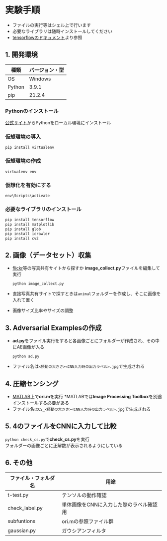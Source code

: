 # 実験手順

- ファイルの実行等はシェル上で行います
- 必要なライブラリは随時インストールしてください
- [tensorflowのドキュメント](https://www.tensorflow.org/tutorials/generative/adversarial_fgsm?hl=ja)より参照
## 1. 開発環境

|  種類  |  バージョン・型  |
| ---- | ---- |
|  OS  |  Windows  |
|  Python  |  3.9.1  |
|  pip  |  21.2.4  |

### Pythonのインストール
[公式サイト](https://www.python.org/downloads/)からPythonをローカル環境にインストール

### 仮想環境の導入
`pip install virtualenv`

### 仮想環境の作成

`virtualenv env`

### 仮想化を有効にする

`env\Scripts\activate`

### 必要なライブラリのインストール

```python 
pip install tensorflow
pip install matplotlib
pip install glob
pip install icrawler
pip install cv2
```

## 2. 画像（データセット）収集

- [flickr](https://www.flickr.com/photos/tags/imagenet/)等の写真共有サイトから探すか
**image_collect.py**ファイルを編集して実行

  `python image_collect.py`

- 直接写真共有サイトで探すときは`animal`フォルダーを作成し、そこに画像を入れて置く

- 画像サイズ比率やサイズの調整


## 3. Adversarial Examplesの作成
- **ad.py**をファイル実行をすると各画像ごとにフォルダーが作成され、その中にAE画像が入る

  `python ad.py`

- ファイル名は`<摂動の大きさ><CNN入力時の出力ラベル>.jpg`で生成される

## 4. 圧縮センシング
- [MATLAB](https://jp.mathworks.com/?s_tid=gn_logo)上で**ori.m**を実行
*MATLABでは**Image Processing Toolbox**を別途インストールする必要がある
- ファイル名`はCS_<摂動の大きさ><CNN入力時の出力ラベル>.jpg`で生成される
## 5. 4のファイルをCNNに入力して比較
  `python check_cs.py`で**check_cs.py**を実行
  <br>
フォルダーの画像ごとに正解数が表示されるようにしている
## 6. その他
|  ファイル・フォルダ名  |  用途  |
| ---- | ---- |
|  t-test.py  |  テンソルの動作確認  |
|  check_label.py  |  単体画像をCNNに入力した際のラベル確認用  |
|  subfuntions  |  ori.mの参照ファイル群  |
|gaussian.py | ガウシアンフィルタ |